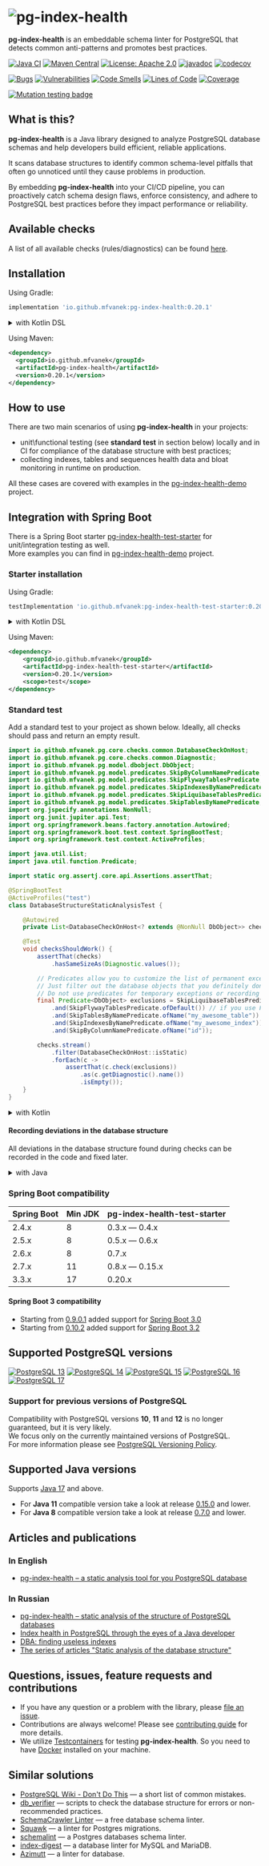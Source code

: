 # ![pg-index-health](https://github.com/mfvanek/pg-index-health/blob/master/logo.png "pg-index-health")

**pg-index-health** is an embeddable schema linter for PostgreSQL that detects common anti-patterns and promotes best practices.

[![Java CI](https://github.com/mfvanek/pg-index-health/actions/workflows/tests.yml/badge.svg)](https://github.com/mfvanek/pg-index-health/actions/workflows/tests.yml "Java CI")
[![Maven Central](https://img.shields.io/maven-central/v/io.github.mfvanek/pg-index-health.svg)](https://search.maven.org/artifact/io.github.mfvanek/pg-index-health/ "Maven Central")
[![License: Apache 2.0](https://img.shields.io/badge/License-Apache%202.0-blue.svg)](https://github.com/mfvanek/pg-index-health/blob/master/LICENSE "Apache License 2.0")
[![javadoc](https://javadoc.io/badge2/io.github.mfvanek/pg-index-health/javadoc.svg)](https://javadoc.io/doc/io.github.mfvanek/pg-index-health "javadoc")
[![codecov](https://codecov.io/gh/mfvanek/pg-index-health/branch/master/graph/badge.svg)](https://codecov.io/gh/mfvanek/pg-index-health)

[![Bugs](https://sonarcloud.io/api/project_badges/measure?project=mfvanek_pg-index-health&metric=bugs)](https://sonarcloud.io/summary/new_code?id=mfvanek_pg-index-health)
[![Vulnerabilities](https://sonarcloud.io/api/project_badges/measure?project=mfvanek_pg-index-health&metric=vulnerabilities)](https://sonarcloud.io/summary/new_code?id=mfvanek_pg-index-health)
[![Code Smells](https://sonarcloud.io/api/project_badges/measure?project=mfvanek_pg-index-health&metric=code_smells)](https://sonarcloud.io/summary/new_code?id=mfvanek_pg-index-health)
[![Lines of Code](https://sonarcloud.io/api/project_badges/measure?project=mfvanek_pg-index-health&metric=ncloc)](https://sonarcloud.io/summary/new_code?id=mfvanek_pg-index-health)
[![Coverage](https://sonarcloud.io/api/project_badges/measure?project=mfvanek_pg-index-health&metric=coverage)](https://sonarcloud.io/summary/new_code?id=mfvanek_pg-index-health)

[![Mutation testing badge](https://img.shields.io/endpoint?style=flat&url=https%3A%2F%2Fbadge-api.stryker-mutator.io%2Fgithub.com%2Fmfvanek%2Fpg-index-health%2Fmaster)](https://dashboard.stryker-mutator.io/reports/github.com/mfvanek/pg-index-health/master)

## What is this?

**pg-index-health** is a Java library designed to analyze PostgreSQL database schemas and help developers build efficient, reliable applications.

It scans database structures to identify common schema-level pitfalls that often go unnoticed until they cause problems in production.

By embedding **pg-index-health** into your CI/CD pipeline, you can proactively catch schema design flaws, enforce consistency, and adhere to PostgreSQL best practices before they impact performance or reliability.

## Available checks

A list of all available checks (rules/diagnostics) can be found [here](doc/available_checks.md).

## Installation

Using Gradle:
```groovy
implementation 'io.github.mfvanek:pg-index-health:0.20.1'
```

<details>
<summary>with Kotlin DSL</summary>

```kotlin
implementation("io.github.mfvanek:pg-index-health:0.20.1")
```
</details>

Using Maven:
```xml
<dependency>
  <groupId>io.github.mfvanek</groupId>
  <artifactId>pg-index-health</artifactId>
  <version>0.20.1</version>
</dependency>
```

## How to use

There are two main scenarios of using **pg-index-health** in your projects:
* unit\functional testing (see **standard test** in section below) locally and in CI for compliance of the database structure with best practices;
* collecting indexes, tables and sequences health data and bloat monitoring in runtime on production.

All these cases are covered with examples in the [pg-index-health-demo](https://github.com/mfvanek/pg-index-health-demo) project.

## Integration with Spring Boot

There is a Spring Boot starter [pg-index-health-test-starter](spring-boot-integration%2Fpg-index-health-test-starter)
for unit/integration testing as well.  
More examples you can find in [pg-index-health-demo](https://github.com/mfvanek/pg-index-health-demo) project.

### Starter installation

Using Gradle:

```groovy
testImplementation 'io.github.mfvanek:pg-index-health-test-starter:0.20.1'
```

<details>
<summary>with Kotlin DSL</summary>

```kotlin
testImplementation("io.github.mfvanek:pg-index-health-test-starter:0.20.1")
```

</details>

Using Maven:

```xml
<dependency>
    <groupId>io.github.mfvanek</groupId>
    <artifactId>pg-index-health-test-starter</artifactId>
    <version>0.20.1</version>
    <scope>test</scope>
</dependency>
```

### Standard test

Add a standard test to your project as shown below. Ideally, all checks should pass and return an empty result.

```java
import io.github.mfvanek.pg.core.checks.common.DatabaseCheckOnHost;
import io.github.mfvanek.pg.core.checks.common.Diagnostic;
import io.github.mfvanek.pg.model.dbobject.DbObject;
import io.github.mfvanek.pg.model.predicates.SkipByColumnNamePredicate;
import io.github.mfvanek.pg.model.predicates.SkipFlywayTablesPredicate;
import io.github.mfvanek.pg.model.predicates.SkipIndexesByNamePredicate;
import io.github.mfvanek.pg.model.predicates.SkipLiquibaseTablesPredicate;
import io.github.mfvanek.pg.model.predicates.SkipTablesByNamePredicate;
import org.jspecify.annotations.NonNull;
import org.junit.jupiter.api.Test;
import org.springframework.beans.factory.annotation.Autowired;
import org.springframework.boot.test.context.SpringBootTest;
import org.springframework.test.context.ActiveProfiles;

import java.util.List;
import java.util.function.Predicate;

import static org.assertj.core.api.Assertions.assertThat;

@SpringBootTest
@ActiveProfiles("test")
class DatabaseStructureStaticAnalysisTest {

    @Autowired
    private List<DatabaseCheckOnHost<? extends @NonNull DbObject>> checks;

    @Test
    void checksShouldWork() {
        assertThat(checks)
            .hasSameSizeAs(Diagnostic.values());

        // Predicates allow you to customize the list of permanent exceptions for your project.
        // Just filter out the database objects that you definitely don't want to see in the check results.
        // Do not use predicates for temporary exceptions or recording deviations in the database structure.
        final Predicate<DbObject> exclusions = SkipLiquibaseTablesPredicate.ofDefault()
            .and(SkipFlywayTablesPredicate.ofDefault()) // if you use Flyway
            .and(SkipTablesByNamePredicate.ofName("my_awesome_table"))
            .and(SkipIndexesByNamePredicate.ofName("my_awesome_index"))
            .and(SkipByColumnNamePredicate.ofName("id"));

        checks.stream()
            .filter(DatabaseCheckOnHost::isStatic)
            .forEach(c ->
                assertThat(c.check(exclusions))
                    .as(c.getDiagnostic().name())
                    .isEmpty());
    }
}
```

<details>
<summary>with Kotlin</summary>

```kotlin
import io.github.mfvanek.pg.core.checks.common.DatabaseCheckOnHost
import io.github.mfvanek.pg.core.checks.common.Diagnostic
import io.github.mfvanek.pg.model.dbobject.DbObject
import io.github.mfvanek.pg.model.predicates.SkipByColumnNamePredicate
import io.github.mfvanek.pg.model.predicates.SkipFlywayTablesPredicate
import io.github.mfvanek.pg.model.predicates.SkipIndexesByNamePredicate
import io.github.mfvanek.pg.model.predicates.SkipLiquibaseTablesPredicate
import io.github.mfvanek.pg.model.predicates.SkipTablesByNamePredicate
import org.assertj.core.api.Assertions.assertThat
import org.junit.jupiter.api.Test
import org.springframework.beans.factory.annotation.Autowired
import org.springframework.boot.test.context.SpringBootTest
import org.springframework.test.context.ActiveProfiles

@SpringBootTest
@ActiveProfiles("test")
internal class DatabaseStructureStaticAnalysisTest {

    @Autowired
    private lateinit var checks: List<DatabaseCheckOnHost<out DbObject>>

    @Test
    fun checksShouldWork() {
        assertThat(checks)
            .hasSameSizeAs(Diagnostic.entries.toTypedArray())

        // Predicates allow you to customize the list of permanent exceptions for your project.
        // Just filter out the database objects that you definitely don't want to see in the check results.
        // Do not use predicates for temporary exceptions or recording deviations in the database structure.
        val exclusions = SkipLiquibaseTablesPredicate.ofDefault()
            .and(SkipFlywayTablesPredicate.ofDefault()) // if you use Flyway
            .and(SkipTablesByNamePredicate.ofName("my_awesome_table"))
            .and(SkipIndexesByNamePredicate.ofName("my_awesome_index"))
            .and(SkipByColumnNamePredicate.ofName("id"))

        checks
            .filter { it.isStatic }
            .forEach {
                assertThat(it.check(exclusions))
                    .`as`(it.diagnostic.name)
                    .isEmpty()
            }
    }
}
```

</details>

#### Recording deviations in the database structure

All deviations in the database structure found during checks can be recorded in the code and fixed later.

<details>
<summary>with Java</summary>

```java
import io.github.mfvanek.pg.core.checks.common.DatabaseCheckOnHost;
import io.github.mfvanek.pg.core.checks.common.Diagnostic;
import io.github.mfvanek.pg.model.column.Column;
import io.github.mfvanek.pg.model.column.ColumnWithSerialType;
import io.github.mfvanek.pg.model.context.PgContext;
import io.github.mfvanek.pg.model.dbobject.DbObject;
import io.github.mfvanek.pg.model.table.Table;
import org.assertj.core.api.ListAssert;
import org.jspecify.annotations.NonNull;
import org.junit.jupiter.api.Test;
import org.springframework.beans.factory.annotation.Autowired;
import org.springframework.boot.test.context.SpringBootTest;
import org.springframework.test.context.ActiveProfiles;

import java.util.List;

import static org.assertj.core.api.Assertions.assertThat;
import static org.assertj.core.api.InstanceOfAssertFactories.list;

@SpringBootTest
@ActiveProfiles("test")
class DatabaseStructureStaticAnalysisTest {

    @Autowired
    private List<DatabaseCheckOnHost<? extends @NonNull DbObject>> checks;

    @Test
    void checksShouldWorkForAdditionalSchema() {
        assertThat(checks)
            .hasSameSizeAs(Diagnostic.values());

        final PgContext ctx = PgContext.of("additional_schema");
        checks.stream()
            .filter(DatabaseCheckOnHost::isStatic)
            .forEach(c -> {
                final ListAssert<? extends DbObject> listAssert = assertThat(c.check(ctx))
                    .as(c.getDiagnostic().name());

                switch (c.getDiagnostic()) {
                    case TABLES_WITHOUT_DESCRIPTION, TABLES_NOT_LINKED_TO_OTHERS -> listAssert
                        .hasSize(1)
                        .asInstanceOf(list(Table.class))
                        .containsExactly(Table.of(ctx, "additional_table"));

                    case COLUMNS_WITHOUT_DESCRIPTION -> listAssert
                        .hasSize(2)
                        .asInstanceOf(list(Column.class))
                        .containsExactly(
                            Column.ofNotNull(ctx, "additional_table", "id"),
                            Column.ofNotNull(ctx, "additional_table", "name")
                        );

                    case PRIMARY_KEYS_WITH_SERIAL_TYPES -> listAssert
                        .hasSize(1)
                        .asInstanceOf(list(ColumnWithSerialType.class))
                        .containsExactly(
                            ColumnWithSerialType.ofBigSerial(ctx, Column.ofNotNull(ctx, "additional_table", "id"), "additional_table_id_seq")
                        );

                    default -> listAssert.isEmpty();
                }
            });
    }
}
```

</details>

### Spring Boot compatibility

| Spring Boot | Min JDK | pg-index-health-test-starter |
|-------------|---------|------------------------------|
| 2.4.x       | 8       | 0.3.x — 0.4.x                |
| 2.5.x       | 8       | 0.5.x — 0.6.x                |
| 2.6.x       | 8       | 0.7.x                        |
| 2.7.x       | 11      | 0.8.x — 0.15.x               |
| 3.3.x       | 17      | 0.20.x                       |

#### Spring Boot 3 compatibility

* Starting from [0.9.0.1](https://github.com/mfvanek/pg-index-health-test-starter/releases/tag/v.0.9.0.1)
  added support for [Spring Boot 3.0](https://github.com/spring-projects/spring-boot/wiki/Spring-Boot-3.0-Migration-Guide#auto-configuration-files)
* Starting from [0.10.2](https://github.com/mfvanek/pg-index-health-test-starter/releases/tag/v.0.10.2)
  added support for [Spring Boot 3.2](https://github.com/spring-projects/spring-framework/wiki/Upgrading-to-Spring-Framework-6.x#parameter-name-retention)

## Supported PostgreSQL versions

[![PostgreSQL 13](https://img.shields.io/badge/PostgreSQL-13-green.svg)](https://www.postgresql.org/about/news/postgresql-13-released-2077/ "PostgreSQL 13")
[![PostgreSQL 14](https://img.shields.io/badge/PostgreSQL-14-green.svg)](https://www.postgresql.org/about/news/postgresql-14-released-2318/ "PostgreSQL 14")
[![PostgreSQL 15](https://img.shields.io/badge/PostgreSQL-15-green.svg)](https://www.postgresql.org/about/news/postgresql-15-released-2526/ "PostgreSQL 15")
[![PostgreSQL 16](https://img.shields.io/badge/PostgreSQL-16-green.svg)](https://www.postgresql.org/about/news/postgresql-16-released-2715/ "PostgreSQL 16")
[![PostgreSQL 17](https://img.shields.io/badge/PostgreSQL-17-green.svg)](https://www.postgresql.org/about/news/postgresql-17-released-2936/ "PostgreSQL 17")

### Support for previous versions of PostgreSQL

Compatibility with PostgreSQL versions **10**, **11** and **12** is no longer guaranteed, but it is very likely.  
We focus only on the currently maintained versions of PostgreSQL.  
For more information please see [PostgreSQL Versioning Policy](https://www.postgresql.org/support/versioning/).

## Supported Java versions

Supports [Java 17](https://www.java.com/en/) and above.

- For **Java 11** compatible version take a look at release [0.15.0](https://github.com/mfvanek/pg-index-health/releases/tag/v.0.15.0) and lower.
- For **Java 8** compatible version take a look at release [0.7.0](https://github.com/mfvanek/pg-index-health/releases/tag/v.0.7.0) and lower.

## Articles and publications

### In English

* [pg-index-health – a static analysis tool for you PostgreSQL database](https://dev.to/mfvanek/pg-index-health-a-static-analysis-tool-for-you-postgresql-database-2no5)

### In Russian

* [pg-index-health – static analysis of the structure of PostgreSQL databases](https://habr.com/ru/articles/871546/)
* [Index health in PostgreSQL through the eyes of a Java developer](https://habr.com/ru/post/490824/)
* [DBA: finding useless indexes](https://habr.com/ru/companies/tensor/articles/488104/)
* [The series of articles "Static analysis of the database structure"](https://habr.com/ru/articles/800121/)

## Questions, issues, feature requests and contributions

* If you have any question or a problem with the library, please [file an issue](https://github.com/mfvanek/pg-index-health/issues).
* Contributions are always welcome! Please see [contributing guide](CONTRIBUTING.md) for more details.
* We utilize [Testcontainers](https://www.testcontainers.org/) for testing **pg-index-health**. 
So you need to have [Docker](https://www.docker.com/) installed on your machine.

## Similar solutions

- [PostgreSQL Wiki - Don't Do This](https://wiki.postgresql.org/wiki/Don%27t_Do_This) — a short list of common mistakes.
- [db_verifier](https://github.com/sdblist/db_verifier) — scripts to check the database structure for errors or non-recommended practices.
- [SchemaCrawler Linter](https://www.schemacrawler.com/lint.html) — a free database schema linter.
- [Squawk](https://github.com/sbdchd/squawk) — a linter for Postgres migrations.
- [schemalint](https://github.com/kristiandupont/schemalint) — a Postgres databases schema linter.
- [index-digest](https://github.com/macbre/index-digest) — a database linter for MySQL and MariaDB.
- [Azimutt](https://azimutt.app/features/analysis) — a linter for database.
